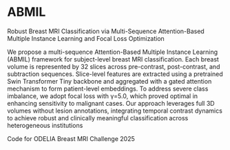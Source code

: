 # ABMIL
Robust Breast MRI Classification via Multi-Sequence Attention-Based Multiple Instance Learning and Focal Loss Optimization

We propose a multi-sequence Attention-Based Multiple Instance Learning (ABMIL) framework for subject-level breast MRI classification. Each breast volume is represented by 32 slices across pre-contrast, post-contrast, and subtraction sequences. Slice-level features are extracted using a pretrained Swin Transformer Tiny backbone and aggregated with a gated attention mechanism to form patient-level embeddings. To address severe class imbalance, we adopt focal loss with γ=5.0, which proved optimal in enhancing sensitivity to malignant cases. Our approach leverages full 3D volumes without lesion annotations, integrating temporal contrast dynamics to achieve robust and clinically meaningful classification across heterogeneous institutions

Code for ODELIA Breast MRI Challenge 2025




